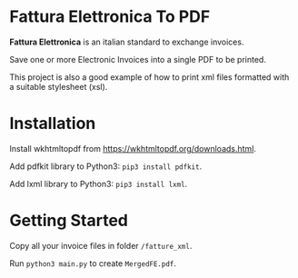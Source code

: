 # Fattura Elettronica To PDF

**Fattura Elettronica** is an italian standard to exchange invoices.

Save one or more Electronic Invoices into a single PDF to be printed.

This project is also a good example of how to print xml files formatted with a suitable stylesheet (xsl).


# Installation

Install wkhtmltopdf from https://wkhtmltopdf.org/downloads.html.

Add pdfkit library to Python3: `pip3 install pdfkit`.

Add lxml library to Python3: `pip3 install lxml`.


# Getting Started

Copy all your invoice files in folder `/fatture_xml`.

Run `python3 main.py` to create `MergedFE.pdf`.

